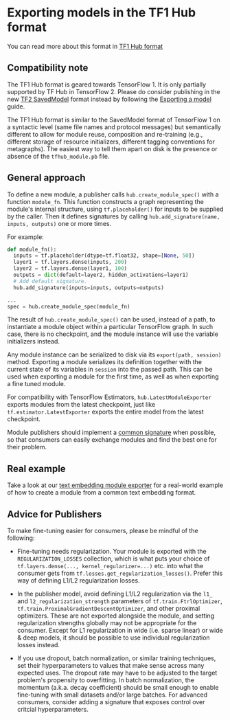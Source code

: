 <!--* freshness: { owner: 'maringeo' reviewed: '2020-12-29' review_interval: '3 months' } *-->

# Exporting models in the TF1 Hub format

You can read more about this format in [TF1 Hub format](tf1_hub_module.md)

## Compatibility note

The TF1 Hub format is geared towards TensorFlow 1. It is only partially
supported by TF Hub in TensorFlow 2. Please do consider publishing in the new
[TF2 SavedModel](tf2_saved_model.md) format instead by following the
[Exporting a model](exporting_tf2_saved_model) guide.

The TF1 Hub format is similar to the SavedModel format of TensorFlow 1 on a
syntactic level (same file names and protocol messages) but semantically
different to allow for module reuse, composition and re-training (e.g.,
different storage of resource initializers, different tagging conventions for
metagraphs). The easiest way to tell them apart on disk is the presence or
absence of the `tfhub_module.pb` file.

## General approach

To define a new module, a publisher calls `hub.create_module_spec()` with a
function `module_fn`. This function constructs a graph representing the module's
internal structure, using `tf.placeholder()` for inputs to be supplied by the
caller. Then it defines signatures by calling `hub.add_signature(name, inputs,
outputs)` one or more times.

For example:

```python
def module_fn():
  inputs = tf.placeholder(dtype=tf.float32, shape=[None, 50])
  layer1 = tf.layers.dense(inputs, 200)
  layer2 = tf.layers.dense(layer1, 100)
  outputs = dict(default=layer2, hidden_activations=layer1)
  # Add default signature.
  hub.add_signature(inputs=inputs, outputs=outputs)

...
spec = hub.create_module_spec(module_fn)
```

The result of `hub.create_module_spec()` can be used, instead of a path, to
instantiate a module object within a particular TensorFlow graph. In such case,
there is no checkpoint, and the module instance will use the variable
initializers instead.

Any module instance can be serialized to disk via its `export(path, session)`
method. Exporting a module serializes its definition together with the current
state of its variables in `session` into the passed path. This can be used when
exporting a module for the first time, as well as when exporting a fine tuned
module.

For compatibility with TensorFlow Estimators, `hub.LatestModuleExporter` exports
modules from the latest checkpoint, just like `tf.estimator.LatestExporter`
exports the entire model from the latest checkpoint.

Module publishers should implement a
[common signature](common_signatures/index.md) when possible, so that consumers
can easily exchange modules and find the best one for their problem.

## Real example

Take a look at our
[text embedding module exporter](https://github.com/tensorflow/hub/blob/master/examples/text_embeddings/export.py)
for a real-world example of how to create a module from a common text embedding
format.

## Advice for Publishers

To make fine-tuning easier for consumers, please be mindful of the following:

*   Fine-tuning needs regularization. Your module is exported with the
    `REGULARIZATION_LOSSES` collection, which is what puts your choice of
    `tf.layers.dense(..., kernel_regularizer=...)` etc. into what the consumer
    gets from `tf.losses.get_regularization_losses()`. Prefer this way of
    defining L1/L2 regularization losses.

*   In the publisher model, avoid defining L1/L2 regularization via the `l1_`
    and `l2_regularization_strength` parameters of `tf.train.FtrlOptimizer`,
    `tf.train.ProximalGradientDescentOptimizer`, and other proximal optimizers.
    These are not exported alongside the module, and setting regularization
    strengths globally may not be appropriate for the consumer. Except for L1
    regularization in wide (i.e. sparse linear) or wide & deep models, it should
    be possible to use individual regularization losses instead.

*   If you use dropout, batch normalization, or similar training techniques, set
    their hyperparameters to values that make sense across many expected uses.
    The dropout rate may have to be adjusted to the target problem's propensity
    to overfitting. In batch normalization, the momentum (a.k.a. decay
    coefficient) should be small enough to enable fine-tuning with small
    datasets and/or large batches. For advanced consumers, consider adding a
    signature that exposes control over critcial hyperparameters.
